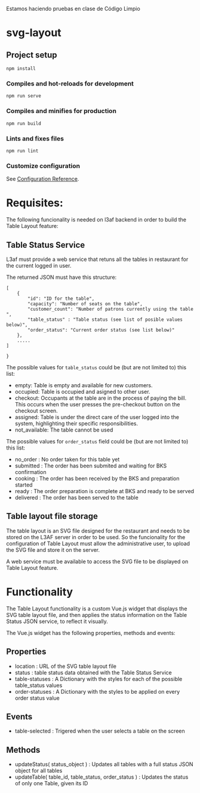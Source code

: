Estamos haciendo pruebas en clase de Código Limpio


# svg-layout

## Project setup
```
npm install
```

### Compiles and hot-reloads for development
```
npm run serve
```

### Compiles and minifies for production
```
npm run build
```

### Lints and fixes files
```
npm run lint
```

### Customize configuration
See [Configuration Reference](https://cli.vuejs.org/config/).




# Requisites:

The following funcionality is needed on l3af backend in order to build the Table Layout feature:

## Table Status Service

L3af must provide a web service that retuns all the tables in restaurant for the current logged in user.

The returned JSON must have this structure:
```
[
    {
        "id": "ID for the table",
        "capacity": "Number of seats on the table",
        "customer_count": "Number of patrons currently using the table ",
        "table_status" : "Table status (see list of posible values below)",
        "order_status": "Current order status (see list below)"
    },
    .....
]

}
```

The possible values for `table_status` could be (but are not limited to) this list:
- empty: Table is empty and available for new customers.
- occupied: Table is occupied and asigned to other user.
- checkout: Occupants at the table are in the process of paying the bill. This occurs when the user presses the pre-checkout button on the checkout screen.
- assigned: Table is under the direct care of the user logged into the system, highlighting their specific responsibilities.
- not_available: The table cannot be used

The possible values for `order_status` field could be (but are not limited to) this list:
- no_order : No order taken for this table yet
- submitted : The order has been submited and waiting for BKS confirmation
- cooking : The order has been received by the BKS and preparation started
- ready : The order preparation is complete at BKS and ready to be served
- delivered : The order has been served to the table

## Table layout file storage

The table layout is an SVG file designed for the restaurant and needs to be stored on the L3AF server 
in order to be used. So the funcionality for the configuration of Table Layout must allow the 
administrative user, to upload the SVG file and store it on the server.

A web service must be available to access the SVG file to be displayed on Table Layout feature. 

# Functionality

The Table Layout functionality is a custom Vue.js widget that displays the SVG table layout file, 
and then applies the status information on the Table Status JSON service, to reflect it visually.

The Vue.js widget has the following properties, methods and events:

## Properties

- location : URL of the SVG table layout file
- status : table status data obtained with the Table Status Service
- table-statuses : A Dictionary with the styles for each of the possible table_status values
- order-statuses : A Dictionary with the styles to be applied on every order status value

## Events
- table-selected : Trigered when the user selects a table on the screen

## Methods
- updateStatus( status_object )  : Updates all tables with a full status JSON object for all tables
- updateTable( table_id, table_status, order_status ) : Updates the status of only one Table, given its ID
